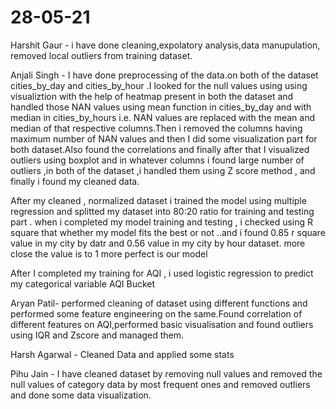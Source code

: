 # 28-05-21
Harshit Gaur - i have done cleaning,expolatory analysis,data manupulation, removed local outliers from training dataset.                                                                

Anjali Singh - I have done preprocessing of the data.on both of the dataset cities_by_day and cities_by_hour .I looked for the null values using using visualiztion with the help of heatmap  present in both the dataset and handled those NAN values using mean function in cities_by_day and with median in cities_by_hours i.e. NAN values are replaced with the mean and median of that respective columns.Then i removed the columns having maximum number of NAN values  and then I did some visualization part for both dataset.Also found the correlations and finally after that I visualized outliers using boxplot and in whatever columns i found large number of outliers ,in both of the dataset ,i handled them using Z score method , and finally i found my cleaned data.

After my cleaned , normalized dataset i trained the model using multiple regression and splitted my dataset into 80:20 ratio for training and testing part .
when i completed my model training and testing , i checked using R square that whether my model fits the best or not ..and i found 0.85 r square value in my city by datr and 0.56 value in my city by hour dataset. more close the value is to 1 more perfect is our model

After I completed my training for AQI , i used logistic regression to predict my categorical variable AQI Bucket 

Aryan Patil- performed cleaning of dataset using different functions and performed some feature engineering on the same.Found correlation of different features on AQI,performed basic visualisation and found outliers using IQR and Zscore and managed them.

Harsh Agarwal - Cleaned Data and applied some stats

Pihu Jain  - I have cleaned dataset by removing null values and removed the null values of category data by most frequent ones and removed outliers and done some data visualization.
 

